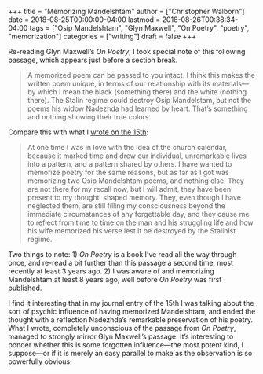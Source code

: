 +++
title = "Memorizing Mandelshtam"
author = ["Christopher Walborn"]
date = 2018-08-25T00:00:00-04:00
lastmod = 2018-08-26T00:38:34-04:00
tags = ["Osip Mandelshtam", "Glyn Maxwell", "On Poetry", "poetry", "memorization"]
categories = ["writing"]
draft = false
+++

Re-reading Glyn Maxwell&rsquo;s _On Poetry_, I took special note of this following passage, which appears just before a section break.

> A memorized poem can be passed to you intact. I think this makes the written poem unique, in terms of our relationship with its materials—by which I mean the black (something there) and the white (nothing there). The Stalin regime could destroy Osip Mandelstam, but not the poems his widow Nadezhda had learned by heart. That&rsquo;s something and nothing showing their true colors.
<!--more-->

Compare this with what I [wrote on the 15th](https://www.tuirgin.com/post/20180815-journal-poetry):

> At one time I was in love with the idea of the church calendar, because it marked time and drew our individual, unremarkable lives into a pattern, and a pattern shared by others. I have wanted to memorize poetry for the same reasons, but as far as I got was memorizing two Osip Mandelshtam poems, and nothing else. They are not there for my recall now, but I will admit, they have been present to my thought, shaped memory. They, even though I have neglected them, are still filling my consciousness beyond the immediate circumstances of any forgettable day, and they cause me to reflect from time to time on the man and his struggling life and how his wife memorized his verse lest it be destroyed by the Stalinist regime.

Two things to note: 1) _On Poetry_ is a book I&rsquo;ve read all the way through once, and re-read a bit further than this passage a second time, most recently at least 3 years ago. 2) I was aware of and memorizing Mandelshtam at least 8 years ago, well before _On Poetry_ was first published.

I find it interesting that in my journal entry of the 15th I was talking about the sort of psychic influence of having memorized Mandelshtam, and ended the thought with a reflection Nadezhda&rsquo;s remarkable preservation of his poetry. What I wrote, completely unconscious of the passage from _On Poetry_, managed to strongly mirror Glyn Maxwell&rsquo;s passage. It&rsquo;s interesting to ponder whether this is some forgotten influence—the most potent kind, I suppose—or if it is merely an easy parallel to make as the observation is so powerfully obvious.
